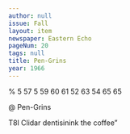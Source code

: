 ```yaml
---
author: null
issue: Fall
layout: item
newspaper: Eastern Echo
pageNum: 20
tags: null
title: Pen-Grins
year: 1966
---
```


% 5 57 5 59 60 61 52 63 54 65 65

@ Pen-Grins

T8l Clidar dentisinink the coffee”